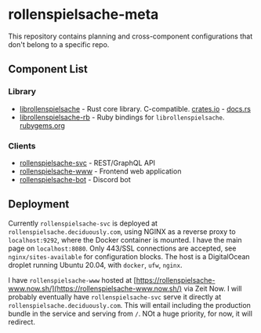 # rollenspielsache-meta

This repository contains planning and cross-component configurations that don't belong to a specific repo.

## Component List

### Library

* [librollenspielsache](https://github.com/deciduously/librollenspielsache) - Rust core library.  C-compatible.  [crates.io](https://crates.io/crates/librollenspielsache) - [docs.rs](https://docs.rs/librollenspielsache/0.1.2/rollenspielsache/index.html)
* [librollenspielsache-rb](https://github.com/deciduously/librollenspielsache-rb) - Ruby bindings for `librollenspielsache`. [rubygems.org](https://rubygems.org/gems/librollenspielsache-rb)

### Clients

* [rollenspielsache-svc](https://github.com/deciduously/rollenspielsache-svc) - REST/GraphQL API
* [rollenspielsache-www](https://github.com/deciduously/rollenspielsache-www) - Frontend web application
* [rollenspielsache-bot](https://github.com/deciduously/rollenspielsache-bot) - Discord bot

## Deployment

Currently `rollenspielsache-svc` is deployed at `rollenspielsache.deciduously.com`, using NGINX as a reverse proxy to `localhost:9292`, where the Docker container is mounted.  I have the main page on `localhost:8080`.  Only 443/SSL connections are accepted, see `nginx/sites-available` for configuration blocks.  The host is a DigitalOcean droplet running Ubuntu 20.04, with `docker`, `ufw`, `nginx`.

I have `rollenspielsache-www` hosted at [https://rollenspielsache-www.now.sh/](https://rollenspielsache-www.now.sh/) via Zeit Now.  I will probably eventually have `rollenspielsache-svc` serve it directly at `rollenspielsache.deciduously.com`.  This will entail including the production bundle in the service and serving from `/`.  NOt a huge priority, for now, it will redirect.
